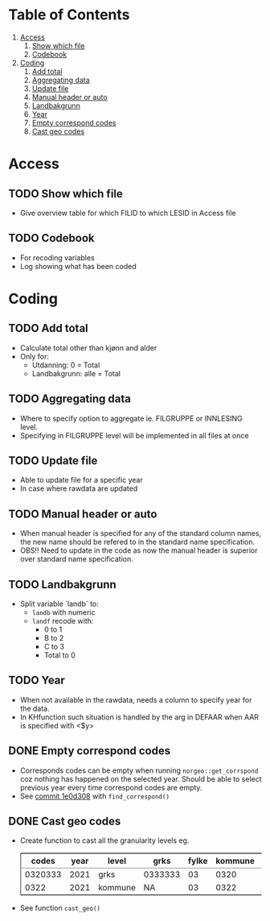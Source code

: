 
# Table of Contents

1.  [Access](#org2ca96c7)
    1.  [Show which file](#org17d27b4)
    2.  [Codebook](#orgee2fe4b)
2.  [Coding](#org2bbf3c9)
    1.  [Add total](#org1fe2396)
    2.  [Aggregating data](#org2b8d7b1)
    3.  [Update file](#org2d9f868)
    4.  [Manual header or auto](#orgca31a0a)
    5.  [Landbakgrunn](#org7d8843f)
    6.  [Year](#orgc35c544)
    7.  [Empty correspond codes](#orgc25c22b)
    8.  [Cast geo codes](#org33d1519)



<a id="org2ca96c7"></a>

# Access


<a id="org17d27b4"></a>

## TODO Show which file

-   Give overview table for which FILID to which LESID in Access file


<a id="orgee2fe4b"></a>

## TODO Codebook

-   For recoding variables
-   Log showing what has been coded


<a id="org2bbf3c9"></a>

# Coding


<a id="org1fe2396"></a>

## TODO Add total

-   Calculate total other than kjønn and alder
-   Only for:
    -   Utdanning: 0 = Total
    -   Landbakgrunn: alle = Total


<a id="org2b8d7b1"></a>

## TODO Aggregating data

-   Where to specify option to aggregate ie. FILGRUPPE or INNLESING level.
-   Specifying in FILGRUPPE level will be implemented in all files at once


<a id="org2d9f868"></a>

## TODO Update file

-   Able to update file for a specific year
-   In case where rawdata are updated


<a id="orgca31a0a"></a>

## TODO Manual header or auto

-   When manual header is specified for any of the standard column names, the new
    name should be refered to in the standard name specification.
-   OBS!! Need to update in the code as now the manual header is superior over
    standard name specification.


<a id="org7d8843f"></a>

## TODO Landbakgrunn

-   Split variable \`landb\` to:
    -   `landb` with numeric
    -   `landf` recode with:
        -   0 to 1
        -   B to 2
        -   C to 3
        -   Total to 0


<a id="orgc35c544"></a>

## TODO Year

-   When not available in the rawdata, needs a column to specify year for the
    data.
-   In KHfunction such situation is handled by the arg in DEFAAR when AAR
    is specified with <$y>


<a id="orgc25c22b"></a>

## DONE Empty correspond codes

-   Corresponds codes can be empty when running `norgeo::get_corrspond` coz
    nothing has happened on the selected year. Should be able to select previous
    year every time correspond codes are empty.
-   See [commit 1e0d308](https://github.com/helseprofil/database/commit/1e0d308fa9762b5d5384282ad9ce6d89c2f5e9f4) with `find_correspond()`


<a id="org33d1519"></a>

## DONE Cast geo codes

-   Create function to cast all the granularity levels eg.
    
    <table border="2" cellspacing="0" cellpadding="6" rules="groups" frame="hsides">
    
    
    <colgroup>
    <col  class="org-right" />
    
    <col  class="org-right" />
    
    <col  class="org-left" />
    
    <col  class="org-left" />
    
    <col  class="org-right" />
    
    <col  class="org-right" />
    
    <col  class="org-left" />
    
    <col  class="org-left" />
    </colgroup>
    <thead>
    <tr>
    <th scope="col" class="org-right">codes</th>
    <th scope="col" class="org-right">year</th>
    <th scope="col" class="org-left">level</th>
    <th scope="col" class="org-left">grks</th>
    <th scope="col" class="org-right">fylke</th>
    <th scope="col" class="org-right">kommune</th>
    <th scope="col" class="org-left">bydel</th>
    <th scope="col" class="org-left">etc</th>
    </tr>
    </thead>
    
    <tbody>
    <tr>
    <td class="org-right">0320333</td>
    <td class="org-right">2021</td>
    <td class="org-left">grks</td>
    <td class="org-left">0333333</td>
    <td class="org-right">03</td>
    <td class="org-right">0320</td>
    <td class="org-left">032141</td>
    <td class="org-left">xx</td>
    </tr>
    
    
    <tr>
    <td class="org-right">0322</td>
    <td class="org-right">2021</td>
    <td class="org-left">kommune</td>
    <td class="org-left">NA</td>
    <td class="org-right">03</td>
    <td class="org-right">0322</td>
    <td class="org-left">NA</td>
    <td class="org-left">xx</td>
    </tr>
    </tbody>
    </table>
-   See function `cast_geo()`

